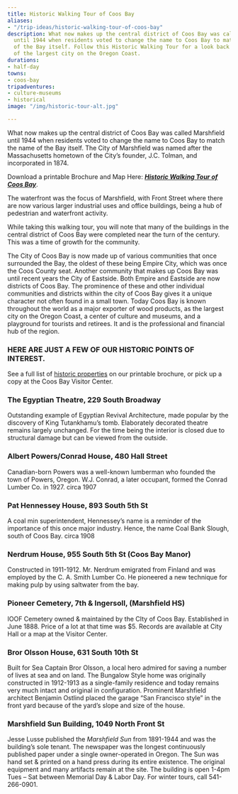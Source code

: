 ```yaml
---
title: Historic Walking Tour of Coos Bay
aliases:
- "/trip-ideas/historic-walking-tour-of-coos-bay"
description: What now makes up the central district of Coos Bay was called Marshfield
  until 1944 when residents voted to change the name to Coos Bay to match the name
  of the Bay itself. Follow this Historic Walking Tour for a look back at the origins
  of the largest city on the Oregon Coast.
durations:
- half-day
towns:
- coos-bay
tripadventures:
- culture-museums
- historical
image: "/img/historic-tour-alt.jpg"

---
```

What now makes up the central district of Coos Bay was called Marshfield until 1944 when residents voted to change the name to Coos Bay to match the name of the Bay itself. The City of Marshfield was named after the Massachusetts hometown of the Cityʼs founder, J.C. Tolman, and incorporated in 1874.

Download a printable Brochure and Map Here: [**_Historic Walking Tour of Coos Bay_**](/img/historicwalkingmap_2018.pdf).

The waterfront was the focus of Marshfield, with Front Street where there are now various larger industrial uses and office buildings, being a hub of pedestrian and waterfront activity.

While taking this walking tour, you will note that many of the buildings in the central district of Coos Bay were completed near the turn of the century. This was a time of growth for the community.

The City of Coos Bay is now made up of various communities that once surrounded the Bay, the oldest of these being Empire City, which was once the Coos County seat. Another community that makes up Coos Bay was until recent years the City of Eastside. Both Empire and Eastside are now districts of Coos Bay. The prominence of these and other individual communities and districts within the city of Coos Bay gives it a unique character not often found in a small town. Today Coos Bay is known throughout the world as a major exporter of wood products, as the largest city on the Oregon Coast, a center of culture and museums, and a playground for tourists and retirees. It and is the professional and financial hub of the region.

### HERE ARE JUST A FEW OF OUR HISTORIC POINTS OF INTEREST.

See a full list of [historic properties](/img/historicwalkingmap_2018.pdf) on our printable brochure, or pick up a copy at the Coos Bay Visitor Center.

### The Egyptian Theatre, 229 South Broadway

Outstanding example of Egyptian Revival Architecture, made popular by the discovery of King Tutankhamuʼs tomb. Elaborately decorated theatre remains largely unchanged. For the time being the interior is closed due to structural damage but can be viewed from the outside.

### Albert Powers/Conrad House, 480 Hall Street

Canadian-born Powers was a well-known lumberman who founded the town of Powers, Oregon. W.J. Conrad, a later occupant, formed the Conrad Lumber Co. in 1927. circa 1907

### Pat Hennessey House, 893 South 5th St

A coal min superintendent, Hennesseyʼs name is a reminder of the importance of this once major industry. Hence, the name Coal Bank Slough, south of Coos Bay. circa 1908

### Nerdrum House, 955 South 5th St (Coos Bay Manor)

Constructed in 1911-1912. Mr. Nerdrum emigrated from Finland and was employed by the C. A. Smith Lumber Co. He pioneered a new technique for making pulp by using saltwater from the bay.

### Pioneer Cemetery, 7th & Ingersoll, (Marshfield HS)

IOOF Cemetery owned & maintained by the CIty of Coos Bay. Established in June 1888. Price of a lot at that time was $5. Records are available at City Hall or a map at the Visitor Center.

### Bror Olsson House, 631 South 10th St

Built for Sea Captain Bror Olsson, a local hero admired for saving a number of lives at sea and on land. The Bungalow Style home was originally constructed in 1912-1913 as a single-family residence and today remains very much intact and original in configuration. Prominent Marshfield architect Benjamin Ostlind placed the garage “San Francisco style” in the front yard because of the yardʼs slope and size of the house.

### Marshfield Sun Building, 1049 North Front St

Jesse Lusse published the _Marshfield Sun_ from 1891-1944 and was the buildingʼs sole tenant. The newspaper was the longest continuously published paper under a single owner-operated in Oregon. The Sun was hand set & printed on a hand press during its entire existence. The original equipment and many artifacts remain at the site. The building is open 1-4pm Tues – Sat between Memorial Day & Labor Day. For winter tours, call 541-266-0901.